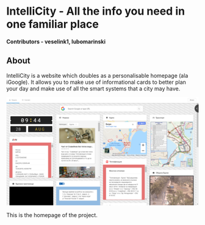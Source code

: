 # IntelliCity - All the info you need in one familiar place

#### Contributors - veselink1, lubomarinski

## About
IntelliCity is a website which doubles as a personalisable homepage (ala iGoogle). It allows you to make use of informational cards to better plan your day and make use of all the smart systems that a city may have. 

![Preview](https://github.com/veselink1/IntelliCity/blob/master/screenshots/Screenshot%20(157).png)

This is the homepage of the project.

